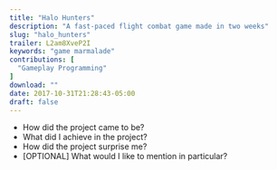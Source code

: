 ```yaml
---
title: "Halo Hunters"
description: "A fast-paced flight combat game made in two weeks"
slug: "halo_hunters"
trailer: L2am8XveP2I
keywords: "game marmalade"
contributions: [
  "Gameplay Programming"
]
download: ""
date: 2017-10-31T21:28:43-05:00
draft: false
---
```


- How did the project came to be?
- What did I achieve in the project?
- How did the project surprise me?
- [OPTIONAL] What would I like to mention in particular?
